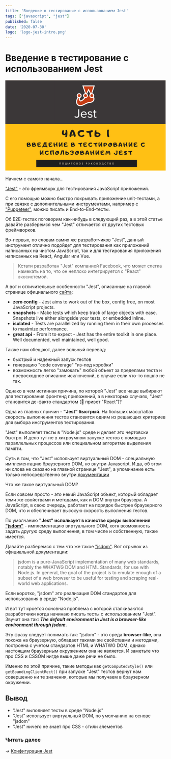 ```yaml
---
title: 'Введение в тестирование с использованием Jest'
tags: ["javascript", "jest"]
published: false
date: '2020-07-30'
logo: 'logo-jest-intro.png'
---
```


# Введение в тестирование с использованием Jest

![featuredimage](../src/images/jest-intro/logo-jest-intro.png)

Начнем с самого начала...

["Jest"](https://jestjs.io) - это фреймворк для тестирования JavaScript приложений.

С его помощью можно быстро покрывать приложение unit-тестами, а при связке с дополнительными
инструментами, например с ["Puppeteer"](https://pptr.dev/), можно писать и End-to-End-тесты.

Об E2E-тестах поговорим как-нибудь в следующий раз, а в этой статье давайте разберемся чем "Jest"
отличается от других тестовых фреймворков.

Во-первых, по словам самих же разработчиков "Jest",
данный инструмент отлично подойдет для тестирования как приложений написанных на чистом JavaScript,
так и для тестирования приложений написанных на React, Angular или Vue.

> Кстати разработан "Jest" компанией Facebook, что может слегка намекать на то, что он неплохо интегрируется с "React"
> экосистемой.

А вот и отличительные особенности "Jest", описанные на главной странице официального [сайта](https://jestjs.io):

* **zero config** - Jest aims to work out of the box, config free, on most JavaScript projects.
* **snapshots** - Make tests which keep track of large objects with ease. Snapshots live either alongside your tests, or embedded inline.
* **isolated** - Tests are parallelized by running them in their own processes to maximize performance.
* **great api** - From it to expect - Jest has the entire toolkit in one place. Well documented, well maintained, well good.

Также нам обещают, далее вольный перевод:

* быстрый и надежный запуск тестов
* генерацию "code coverage" "из-под коробки"
* возможность легко "замокать" любой объект за пределами теста и превосходное описание исключений, в случае если что-то пошло не так.

Однако в чем истинная причина, по которой "Jest" все чаще выбирают для тестирования фронтенд приложений,
а в некоторых случаях, "Jest" становится де-факто стандартом (👋 привет "React")?

Одна из главных причин - **"Jest" быстрый**.
На больших масштабах скорость выполнения тестов становится одним из решающих критериев для выбора инструментов тестирования.

"Jest" выполняет тесты в "Node.js" среде и делает это чертовски быстро.
И дело тут не в хитроумном запуске тестов c помощью параллельных процессов или специальном алгоритме выделения памяти.

Суть в том, что "Jest" использует виртуальный DOM - специальную имплементацию браузерного DOM, но внутри Javascript.
И да, об этом ни слова не сказано на главной странице "Jest",
а упоминание есть только непосредственно внутри [документации](https://jestjs.io/docs/en/configuration#testenvironment-string)

Что же такое виртуальный DOM?

Если совсем просто - это некий JavaScript объект, который обладает теми же свойствами и методами, как и
DOM внутри браузера. А JavaScript, в свою очередь, работает на порядок быстрее браузерного DOM, что и обеспечивает
высокую скорость выполнения тестов.

По умолчанию **"Jest" использует в качестве среды выполнения ["jsdom"](https://github.com/jsdom/jsdom)** - имплементацию виртуального DOM, хотя
возможность задать другую среду выполнения, в том числе и собственную, также имеется.

Давайте разберемся с тем что же такое ["jsdom"](https://github.com/jsdom/jsdom).
Вот отрывок из официальной документации:

> jsdom is a pure-JavaScript implementation of many web standards, notably the WHATWG DOM and HTML Standards,
> for use with Node.js. In general, the goal of the project is to emulate enough of a subset
> of a web browser to be useful for testing and scraping real-world web applications.

Если коротко, "jsdom" это реализация DOM стандартов для использования в среде "Node.js".

И вот тут кроется основная проблема с которой сталкиваются разработчики когда начинаю писать тесты с использованием "Jest".
Звучит она так: ***The default environment in Jest is a browser-like environment through jsdom.***

Эту фразу следует понимать так: "jsdom" - это среда **browser-like**, она похожа на браузерную, обладает такими же свойствами и методами,
построена с учетом стандартов HTML и WHATWG DOM, однако настоящим браузерным окружением она не является.
И заметьте что про CSS и CSSOM нигде выше даже речи не было.

Именно по этой причине, такие методы как `getComputedStyle()` или `getBoundingClientRect()` при запуске "Jest" тестов
вернут нам совершенно ни те значения, которые мы получаем в браузерном окружении.

## Вывод

* "Jest" выполняет тесты в среде "Node.js"
* "Jest" использует виртуальный DOM, по умолчанию на основе "jsdom"
* "Jest" ничего не знает про CSS - стили элементов

### Читать далее 
→ [Конфигурация Jest](/posts/jest-configuration.md)

